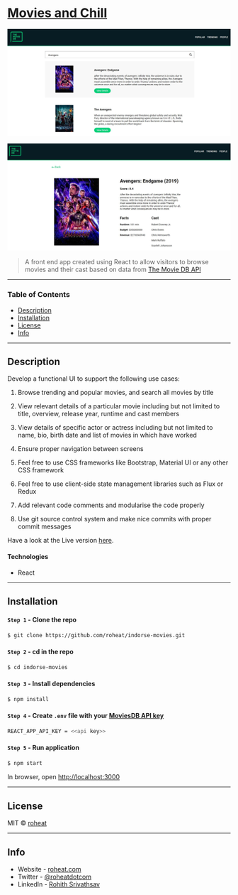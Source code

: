 # [Movies and Chill](http://infamous-religion.surge.sh/)

![movies-home](screenshots/home.JPG)


![movie-details](screenshots/details.JPG)

> A front end app created using React  to allow visitors to browse movies and their cast based on data from [The Movie DB API](https://www.themoviedb.org/documentation/api)

---

### Table of Contents

- [Description](#description)
- [Installation](#installation)
- [License](#license)
- [Info](#info)

---

## Description

Develop a functional UI to support the following use cases: 

1. Browse trending and popular movies, and search all movies by title

2. View relevant details of a particular movie including but not limited to title, overview, release year, runtime and cast members

3. View details of specific actor or actress including but not limited to name, bio, birth date and list of movies in which have worked

4. Ensure proper navigation between screens

5. Feel free to use CSS frameworks like Bootstrap, Material UI or any other CSS framework

6. Feel free to use client-side state management libraries such as Flux or Redux

7. Add relevant code comments and modularise the code properly

8. Use git source control system and make nice commits with proper commit messages


Have a look at the Live version [here](http://infamous-religion.surge.sh/).

#### Technologies

- React

---

## Installation

#### `Step 1` - Clone the repo

```bash
$ git clone https://github.com/roheat/indorse-movies.git
```

#### `Step 2` - cd in the repo

```bash
$ cd indorse-movies
```

#### `Step 3` - Install dependencies

```bash
$ npm install
```

#### `Step 4` - Create `.env` file with your [MoviesDB API key](https://www.themoviedb.org/documentation/api)

```bash
REACT_APP_API_KEY = <<api key>>
```

#### `Step 5` - Run application

```bash
$ npm start
```

In browser, open [http://localhost:3000](http://localhost:3000)

---

## License

MIT © [roheat](https://github.com/roheat)

---

## Info

- Website - [roheat.com](https://roheat.com)
- Twitter - [@roheatdotcom](https://twitter.com/roheatdotcom)
- LinkedIn - [Rohith Srivathsav](https://www.linkedin.com/in/rohith-srivathsav/)
